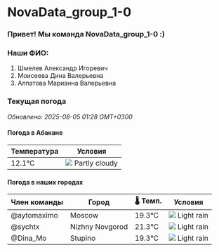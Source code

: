 # NovaData_group_1-0
### Привет! Мы команда NovaData_group_1-0 :)

### Наши ФИО:
1. Шмелев Александр Игоревич
2. Моисеева Дина Валерьевна
3. Алпатова Марианна Валерьевна

### Текущая погода
<!-- WEATHER:START -->
_Обновлено: 2025-08-05 01:28 GMT+0300_

#### Погода в Абакане

| Температура | Условия |
|-------------|----------|
| 12.1°C     | ![](https://cdn.weatherapi.com/weather/64x64/day/116.png) Partly cloudy |

#### Погода в наших городах

| Член команды  | Город               | 🌡️ Темп.  | Условия          |
|---------------|---------------------|-----------|--------------------|
| @aytomaximo    | Moscow              |   19.3°C | ![](https://cdn.weatherapi.com/weather/64x64/night/296.png) Light rain   |
| @sychtx        | Nizhny Novgorod     |   21.3°C | ![](https://cdn.weatherapi.com/weather/64x64/night/296.png) Light rain   |
| @Dina_Mo       | Stupino             |   19.3°C | ![](https://cdn.weatherapi.com/weather/64x64/night/296.png) Light rain   |

<!-- WEATHER:END -->
